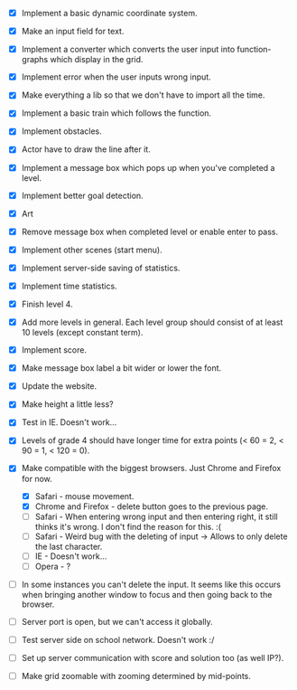- [x] Implement a basic dynamic coordinate system.
- [x] Make an input field for text.
- [x] Implement a converter which converts the user input into function-graphs which display in the grid.
- [x] Implement error when the user inputs wrong input.
- [x] Make everything a lib so that we don't have to import all the time.
- [x] Implement a basic train which follows the function.
- [x] Implement obstacles.
- [x] Actor have to draw the line after it.
- [x] Implement a message box which pops up when you've completed a level.
- [x] Implement better goal detection.
- [x] Art
- [x] Remove message box when completed level or enable enter to pass.
- [x] Implement other scenes (start menu).
- [x] Implement server-side saving of statistics. 
- [x] Implement time statistics.
- [x] Finish level 4.
- [x] Add more levels in general. Each level group should consist of at least 10 levels (except constant term).  
- [x] Implement score.
- [x] Make message box label a bit wider or lower the font.
- [x] Update the website.
- [x] Make height a little less?
- [x] Test in IE. Doesn't work...
- [x] Levels of grade 4 should have longer time for extra points (< 60 = 2, < 90 = 1, < 120 = 0).
- [x] Make compatible with the biggest browsers. Just Chrome and Firefox for now.
    - [x] Safari - mouse movement.
    - [x] Chrome and Firefox - delete button goes to the previous page.
    - [ ] Safari - When entering wrong input and then entering right, it still thinks it's wrong. I don't find the reason for this. :(
    - [ ] Safari - Weird bug with the deleting of input -> Allows to only delete the last character.
    - [ ] IE - Doesn't work...
    - [ ] Opera - ?

- [ ] In some instances you can't delete the input. It seems like this occurs when bringing another window to focus and then going back to the browser.
- [ ] Server port is open, but we can't access it globally.
- [ ] Test server side on school network. Doesn't work :/
- [ ] Set up server communication with score and solution too (as well IP?).

- [ ] Make grid zoomable with zooming determined by mid-points.
